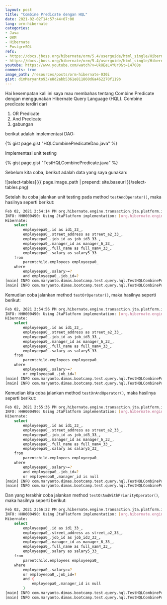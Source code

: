 ```yaml
---
layout: post
title: "Combine Predicate dengan HQL"
date: 2021-02-02T14:57:44+07:00
lang: orm-hibernate
categories:
- Java
- ORM
- Hibernate
- PostgreSQL
refs: 
- https://docs.jboss.org/hibernate/orm/5.4/userguide/html_single/Hibernate_User_Guide.html#hql-and-predicate
- https://docs.jboss.org/hibernate/orm/5.4/userguide/html_single/Hibernate_User_Guide.html#hql-or-predicate
youtube: https://www.youtube.com/watch?v=Uk8EeL4YUr0&t=14708s
comments: true
image_path: /resources/posts/orm-hibernate-030i
gist: dimMaryanto93/e8d2abb5361e811860d6a462270f119b
---
```


Hai kesempatan kali ini saya mau membahas tentang Combine Predicate dengan menggunakan Hibernate Query Language (HQL). Combine predicate terdiri dari 

1. OR Predicate
2. And Predicate
3. gabungan

berikut adalah implementasi DAO:

{% gist page.gist "HQLCombinePredicateDao.java" %}

Implementasi unit testing

{% gist page.gist "TestHQLCombinePredicate.java" %}

Sebelum kita coba, berikut adalah data yang saya gunakan:

![select-tables]({{ page.image_path | prepend: site.baseurl }}/select-tables.png)

Setelah itu coba jalankan unit testing pada method `testAndOperator()`, maka hasilnya seperti berikut:

```bash
Feb 02, 2021 2:54:14 PM org.hibernate.engine.transaction.jta.platform.internal.JtaPlatformInitiator initiateService
INFO: HHH000490: Using JtaPlatform implementation: [org.hibernate.engine.transaction.jta.platform.internal.NoJtaPlatform]
Hibernate: 
    select
        employeepa0_.id as id1_33_,
        employeepa0_.street_address as street_a2_33_,
        employeepa0_.job_id as job_id3_33_,
        employeepa0_.manager_id as manager_6_33_,
        employeepa0_.full_name as full_nam4_33_,
        employeepa0_.salary as salary5_33_ 
    from
        parentchild.employees employeepa0_ 
    where
        employeepa0_.salary>=? 
        and employeepa0_.job_id=?
[main] INFO com.maryanto.dimas.bootcamp.test.query.hql.TestHQLCombinePredicate - data: [Muhamad Yusuf, Prima, Insan]
[main] INFO com.maryanto.dimas.bootcamp.test.query.hql.TestHQLCombinePredicate - destroy hibernate session!
```

Kemudian coba jalankan method `testOrOperator()`, maka hasilnya seperti berikut:

```bash
Feb 02, 2021 2:54:56 PM org.hibernate.engine.transaction.jta.platform.internal.JtaPlatformInitiator initiateService
INFO: HHH000490: Using JtaPlatform implementation: [org.hibernate.engine.transaction.jta.platform.internal.NoJtaPlatform]
Hibernate: 
    select
        employeepa0_.id as id1_33_,
        employeepa0_.street_address as street_a2_33_,
        employeepa0_.job_id as job_id3_33_,
        employeepa0_.manager_id as manager_6_33_,
        employeepa0_.full_name as full_nam4_33_,
        employeepa0_.salary as salary5_33_ 
    from
        parentchild.employees employeepa0_ 
    where
        employeepa0_.salary>=? 
        or employeepa0_.job_id=?
[main] INFO com.maryanto.dimas.bootcamp.test.query.hql.TestHQLCombinePredicate - data: [Dimas Maryanto, Muhamad Yusuf, Prima, Insan, Hari Sapto Adi, Abdul, Dea, Putri]
[main] INFO com.maryanto.dimas.bootcamp.test.query.hql.TestHQLCombinePredicate - destroy hibernate session!
```

Kemudian kita coba jalankan method `testOrAndOperator()`, maka hasilnya seperti berikut:

```bash
Feb 02, 2021 2:55:36 PM org.hibernate.engine.transaction.jta.platform.internal.JtaPlatformInitiator initiateService
INFO: HHH000490: Using JtaPlatform implementation: [org.hibernate.engine.transaction.jta.platform.internal.NoJtaPlatform]
Hibernate: 
    select
        employeepa0_.id as id1_33_,
        employeepa0_.street_address as street_a2_33_,
        employeepa0_.job_id as job_id3_33_,
        employeepa0_.manager_id as manager_6_33_,
        employeepa0_.full_name as full_nam4_33_,
        employeepa0_.salary as salary5_33_ 
    from
        parentchild.employees employeepa0_ 
    where
        employeepa0_.salary>=? 
        and employeepa0_.job_id=? 
        or employeepa0_.manager_id is null
[main] INFO com.maryanto.dimas.bootcamp.test.query.hql.TestHQLCombinePredicate - data: [Muhamad Yusuf, Prima, Insan, Hari Sapto Adi, Dea, Putri]
[main] INFO com.maryanto.dimas.bootcamp.test.query.hql.TestHQLCombinePredicate - destroy hibernate session!
```

Dan yang terakhir coba jalankan method `testOrAndWithPriorityOperator()`, maka hasilnya seperti berikut:

```bash
Feb 02, 2021 2:56:22 PM org.hibernate.engine.transaction.jta.platform.internal.JtaPlatformInitiator initiateService
INFO: HHH000490: Using JtaPlatform implementation: [org.hibernate.engine.transaction.jta.platform.internal.NoJtaPlatform]
Hibernate: 
    select
        employeepa0_.id as id1_33_,
        employeepa0_.street_address as street_a2_33_,
        employeepa0_.job_id as job_id3_33_,
        employeepa0_.manager_id as manager_6_33_,
        employeepa0_.full_name as full_nam4_33_,
        employeepa0_.salary as salary5_33_ 
    from
        parentchild.employees employeepa0_ 
    where
        employeepa0_.salary>=? 
        or employeepa0_.job_id=? 
        and (
            employeepa0_.manager_id is null
        )
[main] INFO com.maryanto.dimas.bootcamp.test.query.hql.TestHQLCombinePredicate - data: [Dimas Maryanto, Muhamad Yusuf, Prima, Insan, Hari Sapto Adi, Dea, Putri]
[main] INFO com.maryanto.dimas.bootcamp.test.query.hql.TestHQLCombinePredicate - destroy hibernate session!
```